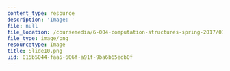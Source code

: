 ```yaml
---
content_type: resource
description: 'Image: '
file: null
file_location: /coursemedia/6-004-computation-structures-spring-2017/015b5044faa5606fa91f9ba6b65edb0f_Slide10.png
file_type: image/png
resourcetype: Image
title: Slide10.png
uid: 015b5044-faa5-606f-a91f-9ba6b65edb0f
---
```

